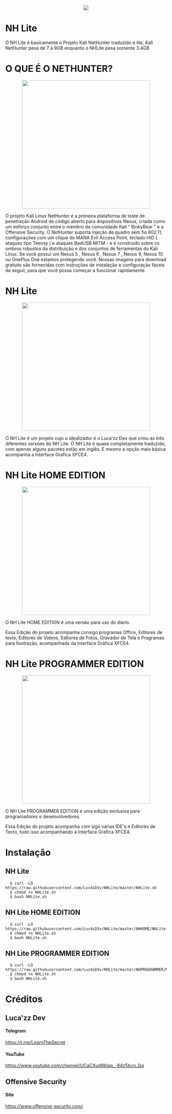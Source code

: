 <a href="https://github.com/Luc4sD3v/NHLite">
<p align="center">
  <img src="https://upload.wikimedia.org/wikipedia/commons/7/7a/Kali_Linux_Logo.png" />
</p>
</a>

# NH Lite
O NH Lite é basicamente o Projeto Kali NetHunter traduzido e lite, Kali NetHunter pesa de 7 à 9GB enquanto o NHLite pesa somente 3.4GB


# O QUE É O NETHUNTER?

<a href="https://github.com/Luc4sD3v/NHLite">
<p align="center">
 <img src=https://i.pinimg.com/originals/4d/4d/ea/4d4deab401a295b1ff6a39b958ae77b0.png width="400" height="400"></p>
</a>

O projeto Kali Linux NetHunter é a primeira plataforma de teste de penetração Android de código aberto para dispositivos Nexus, criada como um esforço conjunto entre o membro da comunidade Kali “ BinkyBear ” e a Offensive Security. O NetHunter suporta injeção de quadro sem fio 802.11, configurações com um clique do MANA Evil Access Point, teclado HID ( ataques tipo Teensy ) e ataques BadUSB MITM - e é construído sobre os ombros robustos da distribuição e dos conjuntos de ferramentas do Kali Linux. Se você possui um Nexus 5 ,  Nexus 6 ,  Nexus 7 ,  Nexus 9,  Nexus 10  ou OnePlus One estamos protegendo você. Nossas imagens para download gratuito são fornecidas com instruções de instalação e configuração fáceis de seguir, para que você possa começar a funcionar rapidamente.

# NH Lite

<a href="https://github.com/Luc4sD3v/NHLite">
<p align="center">
 <img src=https://i.ibb.co/vsC6hr1/image.png width="400" height="400"></p>
</a>

O NH Lite é um projeto cujo o idealizador é o Luca'zz Dev que criou as três diferentes versões do NH Lite.
O NH Lite é quase completamente traduzido, com apenas alguns pacotes estão em inglês.
E mesmo a opção mais básica acompanha a Interface Grafica XFCE4.

# NH Lite HOME EDITION

<a href="https://github.com/Luc4sD3v/NHLite">
<p align="center">
 <img src=https://i.ibb.co/4tsg81n/image-1.png width="400" height="400"></p>
</a>

O NH Lite HOME EDITION é uma versão para uso do diario.

Essa Edição do projeto acompanha consigo programas Office, Editores de texto, Editores de Vídeos, Editores de Fotos, Gravador de Tela e Pragramas para Ilustração, acompanhada da Interface Gráfica XFCE4.

# NH Lite PROGRAMMER EDITION

<a href="https://github.com/Luc4sD3v/NHLite">
<p align="center">
 <img src=https://i.ibb.co/4tsg81n/image-2.png width="400" height="400"></p>
</a>

O NH Lite PROGRAMMER EDITION é uma edição exclusiva para programadores e desenvolvedores.

Essa Edição do projeto acompanha com sigo varias IDE's e Editores de Texto, tudo isso acompanhando à Interface Gráfica XFCE4.

# Instalação

## NH Lite

      $ curl -LO https://raw.githubusercontent.com/Luc4sD3v/NHLite/master/NHLite.sh
      $ chmod +x NHLite.sh
      $ bash NHLite.sh

## NH Lite HOME EDITION

      $ curl -LO https://raw.githubusercontent.com/Luc4sD3v/NHLite/master/NHHOME/NHLite.sh
      $ chmod +x NHLite.sh
      $ bash NHLite.sh

## NH Lite PROGRAMMER EDITION

      $ curl -LO https://raw.githubusercontent.com/Luc4sD3v/NHLite/master/NHPROGRAMMER/NHLite.sh
      $ chmod +x NHLite.sh
      $ bash NHLite.sh

# Créditos

## Luca'zz Dev
#### Telegram

https://t.me/LearnTheSecret

#### YouTube

https://www.youtube.com/channel/UCaCXud9bIap_-84z5bcn_Qg

## Offensive Security
#### Site

https://www.offensive-security.com/
